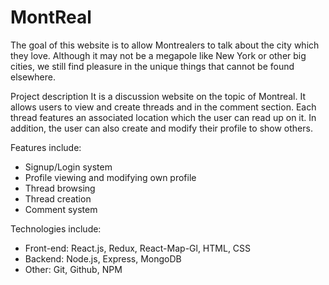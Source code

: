 # MontReal
The goal of this website is to allow Montrealers to talk about the city which they love. 
Although it may not be a megapole like New York or other big cities, we still find pleasure in the unique things that cannot be found elsewhere.

Project description
It is a discussion website on the topic of Montreal. It allows users to view and create threads and in the comment section. 
Each thread features an associated location which the user can read up on it. 
In addition, the user can also create and modify their profile to show others.

Features include:
  - Signup/Login system
  - Profile viewing and modifying own profile
  - Thread browsing
  - Thread creation
  - Comment system
  
Technologies include:
  - Front-end: React.js, Redux, React-Map-Gl, HTML, CSS
  - Backend: Node.js, Express, MongoDB
  - Other: Git, Github, NPM


